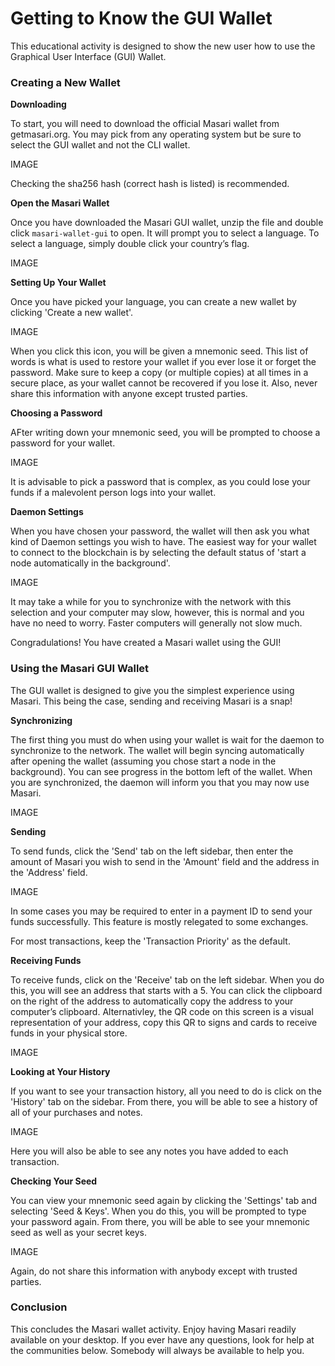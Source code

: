 # Getting to Know the GUI Wallet

This educational activity is designed to show the new user how to use the Graphical User Interface (GUI) Wallet. 

### Creating a New Wallet

**Downloading**

To start, you will need to download the official Masari wallet from getmasari.org. You may pick from any operating system but be sure to select the GUI wallet and not the CLI wallet.

IMAGE

Checking the sha256 hash (correct hash is listed) is recommended.

**Open the Masari Wallet**

Once you have downloaded the Masari GUI wallet, unzip the file and double click `masari-wallet-gui` to open. It will prompt you to select a language. To select a language, simply double click your country’s flag.

IMAGE

**Setting Up Your Wallet**

Once you have picked your language, you can create a new wallet by clicking 'Create a new wallet'. 

IMAGE

When you click this icon, you will be given a mnemonic seed. This list of words is what is used to restore your wallet if you ever lose it or forget the password. Make sure to keep a copy (or multiple copies) at all times in a secure place, as your wallet cannot be recovered if you lose it. Also, never share this information with anyone except trusted parties.  

**Choosing a Password**

AFter writing down your mnemonic seed, you will be prompted to choose a password for your wallet.

IMAGE

It is advisable to pick a password that is complex, as you could lose your funds if a malevolent person logs into your wallet. 

**Daemon Settings**

When you have chosen your password, the wallet will then ask you what kind of Daemon settings you wish to have. The easiest way for your wallet to connect to the blockchain is by selecting the default status of 'start a node automatically in the background'.

IMAGE

It may take a while for you to synchronize with the network with this selection and your computer may slow, however, this is normal and you have no need to worry. Faster computers will generally not slow much.

Congradulations! You have created a Masari wallet using the GUI!

### Using the Masari GUI Wallet

The GUI wallet is designed to give you the simplest experience using Masari. This being the case, sending and receiving Masari is a snap!

**Synchronizing**

The first thing you must do when using your wallet is wait for the daemon to synchronize to the network. The wallet will begin syncing automatically after opening the wallet (assuming you chose start a node in the background). You can see progress in the bottom left of the wallet. When you are synchronized, the daemon will inform you that you may now use Masari.

IMAGE

**Sending**

To send funds, click the 'Send' tab on the left sidebar, then enter the amount of Masari you wish to send in the 'Amount' field and the address in the 'Address' field.

IMAGE

In some cases you may be required to enter in a payment ID to send your funds successfully. This feature is mostly relegated to some exchanges. 

For most transactions, keep the 'Transaction Priority' as the default.

**Receiving Funds**

To receive funds, click on the 'Receive' tab on the left sidebar. When you do this, you will see an address that starts with a 5. You can click the clipboard on the right of the address to automatically copy the address to your computer’s clipboard. Alternativley, the QR code on this screen is a visual representation of your address, copy this QR to signs and cards to receive funds in your physical store.

IMAGE

**Looking at Your History**

If you want to see your transaction history, all you need to do is click on the 'History' tab on the sidebar. From there, you will be able to see a history of all of your purchases and notes.

IMAGE

Here you will also be able to see any notes you have added to each transaction.

**Checking Your Seed**

You can view your mnemonic seed again by clicking the 'Settings' tab and selecting 'Seed & Keys'. When you do this, you will be prompted to type your password again. From there, you will be able to see your mnemonic seed as well as your secret keys.

IMAGE

Again, do not share this information with anybody except with trusted parties.

### Conclusion

This concludes the Masari wallet activity. Enjoy having Masari readily available on your desktop. If you ever have any questions, look for help at the communities below. Somebody will always be available to help you. 
